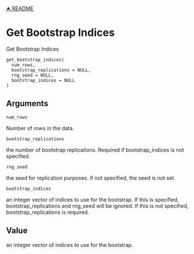 [⮝ README](../README.md)

# Get Bootstrap Indices

Get Bootstrap Indices

    get_bootstrap_indices(
      num_rows,
      bootstrap_replications = NULL,
      rng_seed = NULL,
      bootstrap_indices = NULL
    )

## Arguments

`num_rows`

Number of rows in the data.

`bootstrap_replications`

the number of bootstrap replications. Required if bootstrap_indices is not specified.

`rng_seed`

the seed for replication purposes. If not specified, the seed is not set.

`bootstrap_indices`

an integer vector of indices to use for the bootstrap. If this is specified, bootstrap_replications and rng_seed will be ignored. If this is not specified, bootstrap_replications is required.

## Value

an integer vector of indices to use for the bootstrap.
